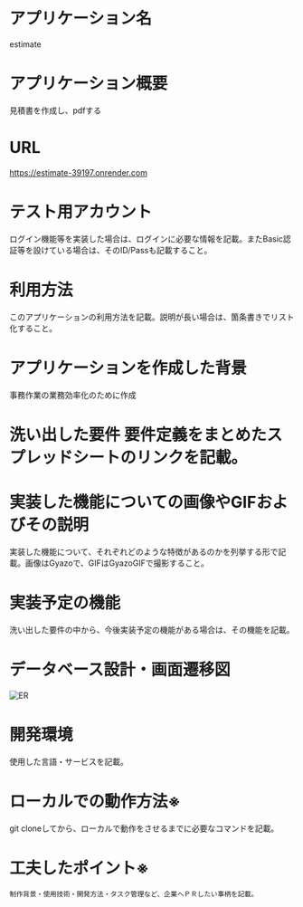 # アプリケーション名
  estimate

# アプリケーション概要
  見積書を作成し、pdfする

# URL
  https://estimate-39197.onrender.com


# テスト用アカウント	
ログイン機能等を実装した場合は、ログインに必要な情報を記載。またBasic認証等を設けている場合は、そのID/Passも記載すること。


# 利用方法	
このアプリケーションの利用方法を記載。説明が長い場合は、箇条書きでリスト化すること。


# アプリケーションを作成した背景	
  事務作業の業務効率化のために作成

# 洗い出した要件	要件定義をまとめたスプレッドシートのリンクを記載。

# 実装した機能についての画像やGIFおよびその説明
実装した機能について、それぞれどのような特徴があるのかを列挙する形で記載。画像はGyazoで、GIFはGyazoGIFで撮影すること。

# 実装予定の機能	
洗い出した要件の中から、今後実装予定の機能がある場合は、その機能を記載。

# データベース設計・画面遷移図	
![ER](https://github.com/upamaru0104/estimate/assets/132050635/92ae2572-2812-435f-a0b3-0ec06ee88415)


# 開発環境	
使用した言語・サービスを記載。

# ローカルでの動作方法※	
git cloneしてから、ローカルで動作をさせるまでに必要なコマンドを記載。

# 工夫したポイント※
	制作背景・使用技術・開発方法・タスク管理など、企業へＰＲしたい事柄を記載。